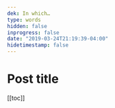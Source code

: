```yaml
---
dek: In which…
type: words
hidden: false
inprogress: false
date: "2019-03-24T21:19:39-04:00"
hidetimestamp: false
---
```


# Post title

[[toc]]

